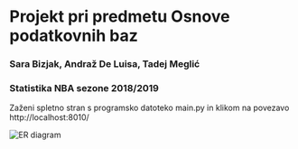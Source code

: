 # Projekt pri predmetu Osnove podatkovnih baz

### Sara Bizjak, Andraž De Luisa, Tadej Meglić

### Statistika NBA sezone 2018/2019

Zaženi spletno stran s programsko datoteko main.py in klikom na povezavo http://localhost:8010/

![ER diagram](https://raw.githubusercontent.com/andrazdeluisa/ProjektOPB/master/Slike/nba2.png)
